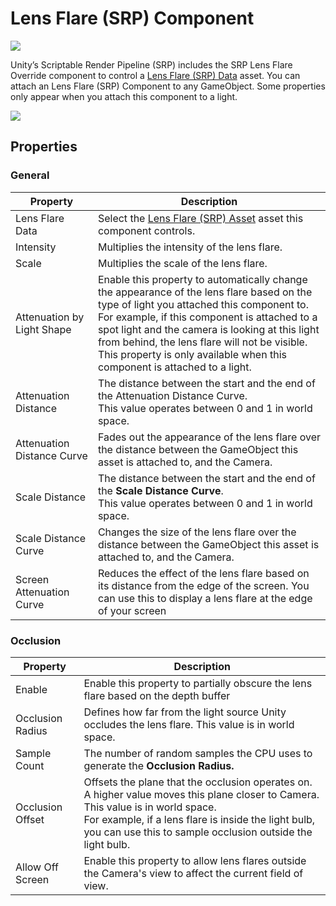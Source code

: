 # Lens Flare (SRP) Component

![](images/LensFlareHeader.png)

Unity’s Scriptable Render Pipeline (SRP) includes the SRP Lens Flare Override component to control a [Lens Flare (SRP) Data](https://github.com/Unity-Technologies/Graphics/pull/3496/srp-lens-flare-asset.md) asset. You can attach an Lens Flare (SRP) Component to any GameObject.
Some properties only appear when you attach this component to a light.

![](images/LensFlareComp.png)

## Properties

### General

| **Property**    | **Description**                                              |
| --------------- | ------------------------------------------------------------ |
| Lens Flare Data | Select the [Lens Flare (SRP) Asset](https://github.com/Unity-Technologies/Graphics/pull/3496/srp-lens-flare-asset.md) asset this component controls. |
| Intensity     | Multiplies the intensity of the lens flare. |
| Scale         | Multiplies the scale of the lens flare. |
| Attenuation by Light Shape | Enable this property to automatically change the appearance of the lens flare based on the type of light you attached this component to.<br/>For example, if this component is attached to a spot light and the camera is looking at this light from behind, the lens flare will not be visible. <br/>This property is only available when this component is attached to a light. |
| Attenuation Distance |The distance between the start and the end of the Attenuation Distance Curve.<br/>This value operates between 0 and 1 in world space.  |
| Attenuation Distance Curve | Fades out the appearance of the lens flare over the distance between the GameObject this asset is attached to, and the Camera. |
| Scale Distance | The distance between the start and the end of the **Scale Distance Curve**.<br/>This value operates between 0 and 1 in world space. |
| Scale Distance Curve | Changes the size of the lens flare over the distance between the GameObject this asset is attached to, and the Camera. |
| Screen Attenuation Curve | Reduces the effect of the lens flare based on its distance from the edge of the screen. You can use this to display a lens flare at the edge of your screen |

### Occlusion

| **Property**    | **Description**                                              |
| --------------- | ------------------------------------------------------------ |
| Enable | Enable this property to partially obscure the lens flare based on the depth buffer |
| Occlusion Radius | Defines how far from the light source Unity occludes the lens flare. This value is in world space. |
| Sample Count | The number of random samples the CPU uses to generate the **Occlusion Radius.** |
| Occlusion Offset | Offsets the plane that the occlusion operates on. A higher value moves this plane closer to Camera. This value is in world space. <br/>For example, if a lens flare is inside the light bulb, you can use this to sample occlusion outside the light bulb. |
| Allow Off Screen | Enable this property to allow lens flares outside the Camera's view to affect the current field of view. |
